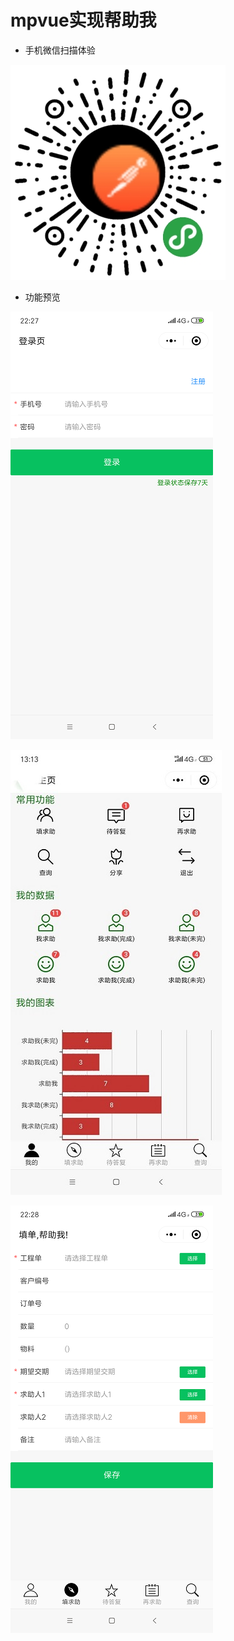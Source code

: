 # mpvue实现帮助我

- 手机微信扫描体验

![](mdresourcefile/barcode.jpg)





- 功能预览  

![](mdresourcefile/ui1.png)


![](mdresourcefile/ui2.jpg)


![](mdresourcefile/ui3.png)
